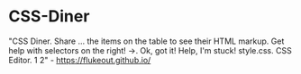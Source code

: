 # CSS-Diner

"CSS Diner. Share ... the items on the table to see their HTML markup. Get help with selectors on the right! →. Ok, got it! Help, I'm stuck! style.css. CSS Editor. 1 2" - https://flukeout.github.io/
